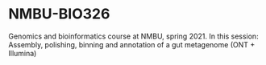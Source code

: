 # NMBU-BIO326
Genomics and bioinformatics course at NMBU, spring 2021. In this session: Assembly, polishing, binning and annotation of a gut metagenome (ONT + Illumina)
